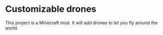 # Customizable drones

This project is a Minecraft mod.
It will add drones to let you fly around the world. 
